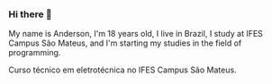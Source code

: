 ### Hi there 👋

<!--
**andersoncs17/andersoncs17** is a ✨ _special_ ✨ repository because its `README.md` (this file) appears on your GitHub profile.

Here are some ideas to get you started:

- 🔭 I’m currently working on ...
- 🌱 I’m currently learning ...
- 👯 I’m looking to collaborate on ...
- 🤔 I’m looking for help with ...
- 💬 Ask me about ...
- 📫 How to reach me: ...
- 😄 Pronouns: ...
- ⚡ Fun fact: ...
-->

My name is Anderson, I'm 18 years old, I live in Brazil, I study at IFES Campus São Mateus, and I'm starting my studies in the field of programming.

Curso técnico em eletrotécnica no IFES Campus São Mateus.
